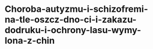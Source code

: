 # Choroba-autyzmu-i-schizofremi-na-tle-oszcz-dno-ci-i-zakazu-dodruku-i-ochrony-lasu-wymy-lona-z-chin